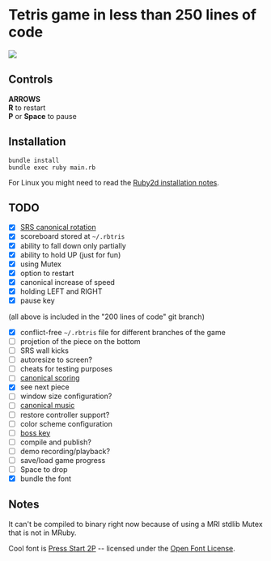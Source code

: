 # Tetris game in less than 250 lines of code

![](https://storage.googleapis.com/rbtris.github.nakilon.pro/screenshot9.png)

## Controls

**ARROWS**  
**R** to restart  
**P** or **Space** to pause

## Installation

```
bundle install
bundle exec ruby main.rb
```

For Linux you might need to read the [Ruby2d installation notes](http://www.ruby2d.com/learn/linux/#install-packages).

## TODO

* [x] [SRS canonical rotation](https://tetris.fandom.com/wiki/SRS)
* [x] scoreboard stored at `~/.rbtris`
* [x] ability to fall down only partially
* [x] ability to hold UP (just for fun)
* [x] using Mutex
* [x] option to restart
* [x] canonical increase of speed
* [x] holding LEFT and RIGHT
* [x] pause key

(all above is included in the "200 lines of code" git branch)

* [x] conflict-free `~/.rbtris` file for different branches of the game
* [ ] projetion of the piece on the bottom
* [ ] SRS wall kicks
* [ ] autoresize to screen?
* [ ] cheats for testing purposes
* [ ] [canonical scoring](https://tetris.fandom.com/wiki/Scoring)
* [x] see next piece
* [ ] window size configuration?
* [ ] [canonical music](https://en.wikipedia.org/wiki/Tetris#Music)
* [ ] restore controller support?
* [ ] color scheme configuration
* [ ] [boss key](https://en.wikipedia.org/wiki/Boss_key)
* [ ] compile and publish?
* [ ] demo recording/playback?
* [ ] save/load game progress
* [ ] Space to drop
* [x] bundle the font

## Notes

It can't be compiled to binary right now because of using a MRI stdlib Mutex that is not in MRuby.

Cool font is [Press Start 2P](https://fonts.google.com/specimen/Press+Start+2P) -- licensed under the [Open Font License](LICENSE.OFL-1.1.txt).
